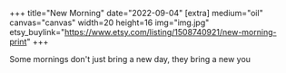 +++
title="New Morning"
date="2022-09-04"
[extra]
medium="oil"
canvas="canvas"
width=20
height=16
img="img.jpg"
etsy_buylink="https://www.etsy.com/listing/1508740921/new-morning-print"
+++

Some mornings don't just bring a new day, they bring a new you